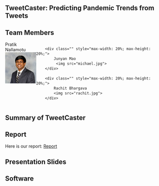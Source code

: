 ## TweetCaster: Predicting Pandemic Trends from Tweets

## Team Members

<div id="banner" style="overflow: hidden; display: flex; justify-content:space-around;">
        <div class="" style="max-width: 20%; max-height: 20%;">
            Pratik Nallamotu
            <img src="pratik.jpeg">
        </div>

        <div class="" style="max-width: 20%; max-height: 20%;">
            Junyan Mao
             <img src="michael.jpg">
        </div>

        <div class="" style="max-width: 20%; max-height: 20%;">
            Rachit Bhargava
            <img src="rachit.jpg">
        </div>

 </div>

## Summary of TweetCaster

## Report
<p>Here is our report: <a href="./CSE8803_final_report.pdf" download>Report</a>
 </p>

## Presentation Slides

## Software
